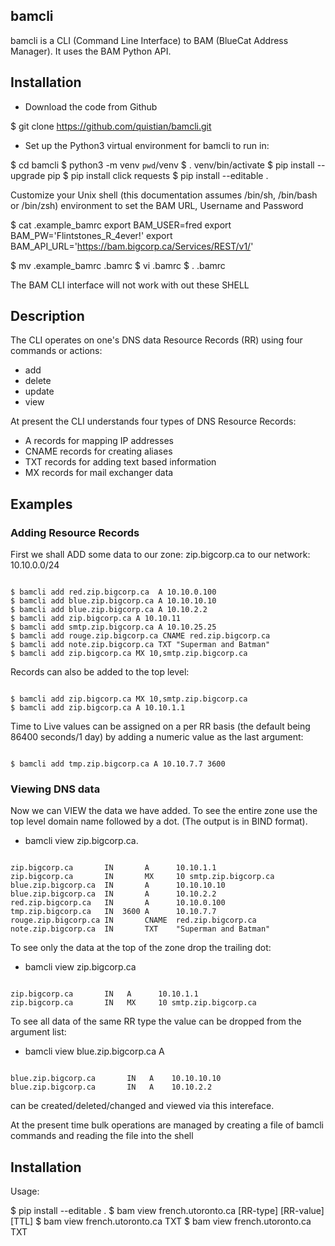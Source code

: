 ## bamcli

bamcli is a CLI (Command Line Interface) to BAM (BlueCat Address Manager). It uses the BAM Python API.

## Installation

* Download the code from Github

$ git clone https://github.com/quistian/bamcli.git

* Set up the Python3 virtual environment for bamcli to run in:

$ cd bamcli
$ python3 -m venv `pwd`/venv
$ . venv/bin/activate
$ pip install --upgrade pip
$ pip install click requests
$ pip install --editable .

Customize your Unix shell (this documentation assumes /bin/sh, /bin/bash or /bin/zsh) environment to set the BAM URL, Username and Password

$ cat .example_bamrc
export BAM_USER=fred
export BAM_PW='Flintstones_R_4ever!'
export BAM_API_URL='https://bam.bigcorp.ca/Services/REST/v1/'

$ mv .example_bamrc .bamrc
$ vi .bamrc
$ . .bamrc

The BAM CLI interface will not work with out these SHELL 


## Description

The CLI operates on one's DNS data Resource Records (RR) using four commands or actions:

* add
* delete
* update
* view

At present the CLI understands four types of DNS Resource Records:

* A records for mapping IP addresses
* CNAME records for creating aliases
* TXT records for adding text based information
* MX records for mail exchanger data

## Examples

<h3> Adding Resource Records</h3>
  
First we shall ADD some data to our zone: zip.bigcorp.ca to our network: 10.10.0.0/24

<pre><code>
$ bamcli add red.zip.bigcorp.ca  A 10.10.0.100
$ bamcli add blue.zip.bigcorp.ca A 10.10.10.10
$ bamcli add blue.zip.bigcorp.ca A 10.10.2.2
$ bamcli add zip.bigcorp.ca A 10.10.11
$ bamcli add smtp.zip.bigcorp.ca A 10.10.25.25
$ bamcli add rouge.zip.bigcorp.ca CNAME red.zip.bigcorp.ca
$ bamcli add note.zip.bigcorp.ca TXT "Superman and Batman"
$ bamcli add zip.bigcorp.ca MX 10,smtp.zip.bigcorp.ca
</code></pre>

Records can also be added to the top level:

<pre><code>
$ bamcli add zip.bigcorp.ca MX 10,smtp.zip.bigcorp.ca
$ bamcli add zip.bigcorp.ca A 10.10.1.1
</code></pre>

Time to Live values can be assigned on a per RR basis (the default being 86400 seconds/1 day) by adding a numeric value as the last argument:

<pre><code>
$ bamcli add tmp.zip.bigcorp.ca A 10.10.7.7 3600
</code></pre>

<h3> Viewing DNS data </h3>

Now we can VIEW the data we have added. To see the entire zone use the top level domain name followed by a dot. (The output is in BIND format).

* bamcli view zip.bigcorp.ca.

<pre><code>
zip.bigcorp.ca       IN       A      10.10.1.1
zip.bigcorp.ca       IN       MX     10 smtp.zip.bigcorp.ca
blue.zip.bigcorp.ca  IN       A      10.10.10.10
blue.zip.bigcorp.ca  IN       A      10.10.2.2
red.zip.bigcorp.ca   IN       A      10.10.0.100
tmp.zip.bigcorp.ca   IN  3600 A      10.10.7.7
rouge.zip.bigcorp.ca IN       CNAME  red.zip.bigcorp.ca
note.zip.bigcorp.ca  IN       TXT    "Superman and Batman"
</code></pre>

To see only the data at the top of the zone drop the trailing dot:

* bamcli view zip.bigcorp.ca

<pre><code>
zip.bigcorp.ca       IN   A      10.10.1.1
zip.bigcorp.ca       IN   MX     10 smtp.zip.bigcorp.ca
</code></pre>

To see all data of the same RR type the value can be dropped from the argument list:

* bamcli view blue.zip.bigcorp.ca A

<pre><code>
blue.zip.bigcorp.ca       IN   A    10.10.10.10
blue.zip.bigcorp.ca       IN   A    10.10.2.2
</code></pre>

can be created/deleted/changed and viewed
  via this intereface.

  At the present time bulk operations are managed
  by creating a file of bamcli commands and reading
  the file into the shell

## Installation

Usage:

  $ pip install --editable .
  $ bam view french.utoronto.ca [RR-type] [RR-value] [TTL]
  $ bam view french.utoronto.ca TXT
  $ bam view french.utoronto.ca TXT
